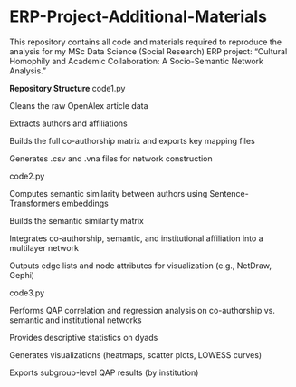 # ERP-Project-Additional-Materials
This repository contains all code and materials required to reproduce the analysis for my MSc Data Science (Social Research) ERP project: “Cultural Homophily and Academic Collaboration: A Socio-Semantic Network Analysis.”

**Repository Structure**
code1.py

Cleans the raw OpenAlex article data

Extracts authors and affiliations

Builds the full co-authorship matrix and exports key mapping files

Generates .csv and .vna files for network construction

code2.py

Computes semantic similarity between authors using Sentence-Transformers embeddings

Builds the semantic similarity matrix

Integrates co-authorship, semantic, and institutional affiliation into a multilayer network

Outputs edge lists and node attributes for visualization (e.g., NetDraw, Gephi)

code3.py

Performs QAP correlation and regression analysis on co-authorship vs. semantic and institutional networks

Provides descriptive statistics on dyads

Generates visualizations (heatmaps, scatter plots, LOWESS curves)

Exports subgroup-level QAP results (by institution)
